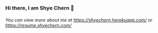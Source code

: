 ### Hi there, I am Shye Chern 👋
###### You can view more about me at https://shyechern.herokuapp.com/ or https://resume.shyechern.com/

<!--
**ShyeChern/shyechern** is a ✨ _special_ ✨ repository because its `README.md` (this file) appears on your GitHub profile.

Here are some ideas to get you started:

- 🔭 I’m currently working on ...
- 🌱 I’m currently learning ...
- 👯 I’m looking to collaborate on ...
- 🤔 I’m looking for help with ...
- 💬 Ask me about ...
- 📫 How to reach me: ...
- 😄 Pronouns: ...
- ⚡ Fun fact: ...
-->
